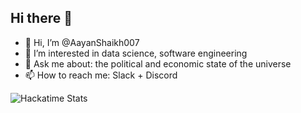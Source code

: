 ## Hi there 👋
- 👋 Hi, I’m @AayanShaikh007
- 👀 I’m interested in data science, software engineering
- 💬 Ask me about: the political and economic state of the universe
- 📫 How to reach me: Slack + Discord


![Hackatime Stats](https://github-readme-stats.hackclub.dev/api/wakatime?username=2739&api_domain=hackatime.hackclub.com&&custom_title=Hackatime+Stats&layout=compact&cache_seconds=0&langs_count=8&theme=default)



<!--
**AayanShaikh007/AayanShaikh007** is a ✨ _special_ ✨ repository because its `README.md` (this file) appears on your GitHub profile.

Here are some ideas to get you started:

- 🔭 I’m currently working on ...
- 🌱 I’m currently learning ...
- 👯 I’m looking to collaborate on ...
- 🤔 I’m looking for help with ...
- 💬 Ask me about ...
- 📫 How to reach me: ...
- 😄 Pronouns: ...
- ⚡ Fun fact: ...
-->
